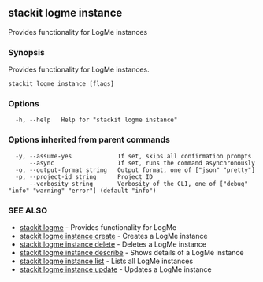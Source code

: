 ## stackit logme instance

Provides functionality for LogMe instances

### Synopsis

Provides functionality for LogMe instances.

```
stackit logme instance [flags]
```

### Options

```
  -h, --help   Help for "stackit logme instance"
```

### Options inherited from parent commands

```
  -y, --assume-yes             If set, skips all confirmation prompts
      --async                  If set, runs the command asynchronously
  -o, --output-format string   Output format, one of ["json" "pretty"]
  -p, --project-id string      Project ID
      --verbosity string       Verbosity of the CLI, one of ["debug" "info" "warning" "error"] (default "info")
```

### SEE ALSO

* [stackit logme](./stackit_logme.md)	 - Provides functionality for LogMe
* [stackit logme instance create](./stackit_logme_instance_create.md)	 - Creates a LogMe instance
* [stackit logme instance delete](./stackit_logme_instance_delete.md)	 - Deletes a LogMe instance
* [stackit logme instance describe](./stackit_logme_instance_describe.md)	 - Shows details  of a LogMe instance
* [stackit logme instance list](./stackit_logme_instance_list.md)	 - Lists all LogMe instances
* [stackit logme instance update](./stackit_logme_instance_update.md)	 - Updates a LogMe instance

